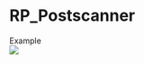 <h1>RP_Postscanner</h1>
Example<br>
<img src="https://github.com/RajendraPandit1/RP_Portscanner/assets/75786029/8df73a6b-5360-4312-b8c0-d8d9cc75463d" >
